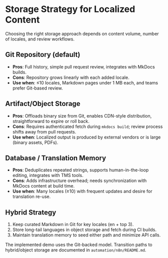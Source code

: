 # Storage Strategy for Localized Content

Choosing the right storage approach depends on content volume, number of locales, and review workflows.

## Git Repository (default)

- **Pros**: Full history, simple pull request review, integrates with MkDocs builds.
- **Cons**: Repository grows linearly with each added locale.
- **Use when**: ≤10 locales, Markdown pages under 1 MB each, and teams prefer Git-based review.

## Artifact/Object Storage

- **Pros**: Offloads binary size from Git, enables CDN-style distribution, straightforward to expire or roll back.
- **Cons**: Requires authenticated fetch during `mkdocs build`; review process shifts away from pull requests.
- **Use when**: Localized output is produced by external vendors or is large (binary assets, PDFs).

## Database / Translation Memory

- **Pros**: Deduplicates repeated strings, supports human-in-the-loop editing, integrates with TMS tools.
- **Cons**: Adds infrastructure overhead; needs synchronization with MkDocs content at build time.
- **Use when**: Many locales (≥10) with frequent updates and desire for translation re-use.

## Hybrid Strategy

1. Keep curated Markdown in Git for key locales (en + top 3).
2. Store long-tail languages in object storage and fetch during CI builds.
3. Maintain translation memory to seed either path and minimize API calls.

The implemented demo uses the Git-backed model. Transition paths to hybrid/object storage are documented in `automation/n8n/README.md`.
